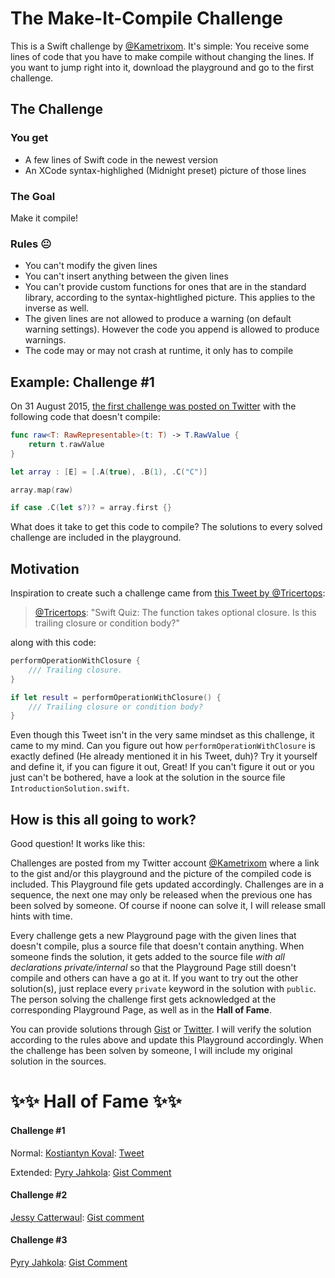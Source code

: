 # The Make-It-Compile Challenge

This is a Swift challenge by [@Kametrixom](https://twitter.com/kametrixom). It's simple: You receive some lines of code that you have to make compile without changing the lines. If you want to jump right into it, download the playground and go to the first challenge.

## The Challenge

### You get

- A few lines of Swift code in the newest version
- An XCode syntax-highlighed (Midnight preset) picture of those lines

### The Goal

Make it compile!

### Rules 😐

- You can't modify the given lines
- You can't insert anything between the given lines
- You can't provide custom functions for ones that are in the standard library, according to the syntax-hightlighed picture. This applies to the inverse as well.
- The given lines are not allowed to produce a warning (on default warning settings). However the code you append is allowed to produce warnings.
- The code may or may not crash at runtime, it only has to compile

## Example: Challenge #1

On 31 August 2015, [the first challenge was posted on Twitter](https://twitter.com/Kametrixom/status/638294319644975104) with the following code that doesn't compile:

```swift
func raw<T: RawRepresentable>(t: T) -> T.RawValue {
	return t.rawValue
}

let array : [E] = [.A(true), .B(1), .C("C")]

array.map(raw)

if case .C(let s?)? = array.first {}
```

What does it take to get this code to compile? The solutions to every solved challenge are included in the playground.

## Motivation

Inspiration to create such a challenge came from [this Tweet by @Tricertops](https://twitter.com/Tricertops/status/637907916452941825 ):

> [@Tricertops](https://twitter.com/Tricertops/ ): "Swift Quiz: The function takes optional closure. Is this trailing closure or condition body?"

along with this code:

```swift
performOperationWithClosure {
	/// Trailing closure.
}

if let result = performOperationWithClosure() {
	/// Trailing closure or condition body?
}
```

Even though this Tweet isn't in the very same mindset as this challenge, it came to my mind.
Can you figure out how `performOperationWithClosure` is exactly defined (He already mentioned it in his Tweet, duh)? Try it yourself and define it, if you can figure it out, Great! If you can't figure it out or you just can't be bothered, have a look at the solution in the source file `IntroductionSolution.swift`.

## How is this all going to work?

Good question! It works like this:

Challenges are posted from my Twitter account [@Kametrixom](https://twitter.com/Tricertops/status/637907916452941825 ) where a link to the gist and/or this playground and the picture of the compiled code is included. This Playground file gets updated accordingly. Challenges are in a sequence, the next one may only be released when the previous one has been solved by someone. Of course if noone can solve it, I will release small hints with time.

Every challenge gets a new Playground page with the given lines that doesn't compile, plus a source file that doesn't contain anything. When someone finds the solution, it gets added to the source file *with all declarations private/internal* so that the Playground Page still doesn't compile and others can have a go at it. If you want to try out the other solution(s), just replace every `private` keyword in the solution with `public`. The person solving the challenge first gets acknowledged at the corresponding Playground Page, as well as in the **Hall of Fame**.

You can provide solutions through [Gist](https://gist.github.com/Kametrixom ) or [Twitter](https://twitter.com/kametrixom ). I will verify the solution according to the rules above and update this Playground accordingly. When the challenge has been solven by someone, I will include my original solution in the sources.

# ✨✨ Hall of Fame ✨✨

#### Challenge #1

Normal: [Kostiantyn Koval](https://twitter.com/KostiaKoval ): [Tweet](https://twitter.com/KostiaKoval/status/638298040172957696 )

Extended: [Pyry Jahkola](https://twitter.com/pyrtsa ): [Gist Comment](https://gist.github.com/Kametrixom/437a607e16eacf08e9c1#gistcomment-1563539 )

#### Challenge #2

[Jessy Catterwaul](https://twitter.com/jessyMeow ): [Gist comment](https://gist.github.com/Kametrixom/f6f818641432f02dbbdc#gistcomment-1563652 )

#### Challenge #3

[Pyry Jahkola](https://twitter.com/pyrtsa ): [Gist Comment](https://gist.github.com/Kametrixom/8e9887defd210a737e72#gistcomment-1564070 )
